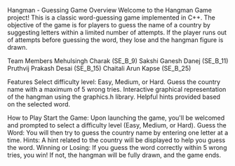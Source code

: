 Hangman - Guessing Game
Overview
Welcome to the Hangman Game project! This is a classic word-guessing game implemented in C++. The objective of the game is for players to guess the name of a country by suggesting letters within a limited number of attempts. If the player runs out of attempts before guessing the word, they lose and the hangman figure is drawn.

Team Members
Mehulsingh Charak (SE_B_9)
Sakshi Ganesh Danej (SE_B_11)
Pruthvij Prakash Desai (SE_B_15)
Chaitali Arun Kapse (SE_B_25)

Features
Select difficulty level: Easy, Medium, or Hard.
Guess the country name with a maximum of 5 wrong tries.
Interactive graphical representation of the hangman using the graphics.h library.
Helpful hints provided based on the selected word.

How to Play
Start the Game: Upon launching the game, you'll be welcomed and prompted to select a difficulty level (Easy, Medium, or Hard).
Guess the Word: You will then try to guess the country name by entering one letter at a time.
Hints: A hint related to the country will be displayed to help you guess the word.
Winning or Losing: If you guess the word correctly within 5 wrong tries, you win! If not, the hangman will be fully drawn, and the game ends.
